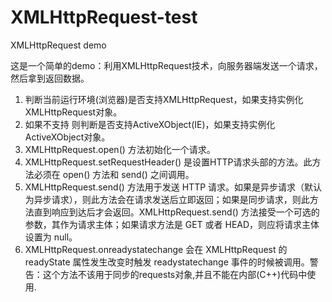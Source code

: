 # XMLHttpRequest-test
XMLHttpRequest demo

这是一个简单的demo：利用XMLHttpRequest技术，向服务器端发送一个请求，然后拿到返回数据。

 1. 判断当前运行环境(浏览器)是否支持XMLHttpRequest，如果支持实例化XMLHttpRequest对象。
 2. 如果不支持 则判断是否支持ActiveXObject(IE)，如果支持实例化ActiveXObject对象。
 3. XMLHttpRequest.open() 方法初始化一个请求。
 4. XMLHttpRequest.setRequestHeader() 是设置HTTP请求头部的方法。此方法必须在  open() 方法和 send()   之间调用。
 5. XMLHttpRequest.send() 方法用于发送 HTTP 请求。如果是异步请求（默认为异步请求），则此方法会在请求发送后立即返回；如果是同步请求，则此方法直到响应到达后才会返回。XMLHttpRequest.send() 方法接受一个可选的参数，其作为请求主体；如果请求方法是 GET 或者 HEAD，则应将请求主体设置为 null。
 6. XMLHttpRequest.onreadystatechange 会在 XMLHttpRequest 的readyState 属性发生改变时触发 readystatechange 事件的时候被调用。警告：这个方法不该用于同步的requests对象,并且不能在内部(C++)代码中使用.
 
 
 